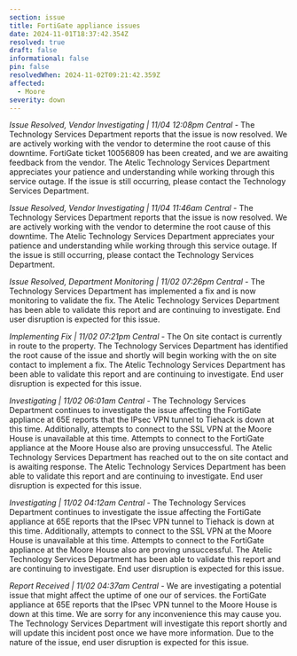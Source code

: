 ```yaml
---
section: issue
title: FortiGate appliance issues
date: 2024-11-01T18:37:42.354Z
resolved: true
draft: false
informational: false
pin: false
resolvedWhen: 2024-11-02T09:21:42.359Z
affected:
  - Moore
severity: down
---
```

*Issue Resolved, Vendor Investigating | 11/04 12:08pm Central* - The Technology Services Department reports that the issue is now resolved. We are actively working with the vendor to determine the root cause of this downtime. FortiGate ticket 10056809 has been created, and we are awaiting feedback from the vendor. The Atelic Technology Services Department appreciates your patience and understanding while working through this service outage. If the issue is still occurring, please contact the Technology Services Department.

*Issue Resolved, Vendor Investigating | 11/04 11:46am Central* - The Technology Services Department reports that the issue is now resolved. We are actively working with the vendor to determine the root cause of this downtime. The Atelic Technology Services Department appreciates your patience and understanding while working through this service outage. If the issue is still occurring, please contact the Technology Services Department.

*Issue Resolved, Department Monitoring | 11/02 07:26pm Central* - The Technology Services Department has implemented a fix and is now monitoring to validate the fix. The Atelic Technology Services Department has been able to validate this report and are continuing to investigate. End user disruption is expected for this issue.

*Implementing Fix | 11/02 07:21pm Central* - The On site contact is currently in route to the property. The Technology Services Department has identified the root cause of the issue and shortly will begin working with the on site contact to implement a fix. The Atelic Technology Services Department has been able to validate this report and are continuing to investigate. End user disruption is expected for this issue.

*Investigating | 11/02 06:01am Central* - The Technology Services Department continues to investigate the issue affecting the FortiGate appliance at 65E reports that the IPsec VPN tunnel to Tiehack is down at this time. Additionally, attempts to connect to the SSL VPN at the Moore House is unavailable at this time. Attempts to connect to the FortiGate appliance at the Moore House also are proving unsuccessful. The Atelic Technology Services Department has reached out to the on site contact and is awaiting response. The Atelic Technology Services Department has been able to validate this report and are continuing to investigate. End user disruption is expected for this issue.

*Investigating | 11/02 04:12am Central* - The Technology Services Department continues to investigate the issue affecting the FortiGate appliance at 65E reports that the IPsec VPN tunnel to Tiehack is down at this time. Additionally, attempts to connect to the SSL VPN at the Moore House is unavailable at this time. Attempts to connect to the FortiGate appliance at the Moore House also are proving unsuccessful. The Atelic Technology Services Department has been able to validate this report and are continuing to investigate. End user disruption is expected for this issue.

*Report Received | 11/02 04:37am Central* - We are investigating a potential issue that might affect the uptime of one our of services. the FortiGate appliance at 65E reports that the IPsec VPN tunnel to the Moore House is down at this time. We are sorry for any inconvenience this may cause you. The Technology Services Department will investigate this report shortly and will update this incident post once we have more information. Due to the nature of the issue, end user disruption is expected for this issue.